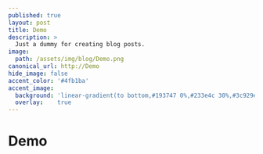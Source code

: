 ```yaml
---
published: true
layout: post
title: Demo
description: >
  Just a dummy for creating blog posts.
image:  
  path: /assets/img/blog/Demo.png
canonical_url: http://Demo
hide_image: false
accent_color: '#4fb1ba'
accent_image:
  background: 'linear-gradient(to bottom,#193747 0%,#233e4c 30%,#3c929e 50%,#d5d5d4 70%,#cdccc8 100%)'
  overlay:    true
---
```


# Demo
